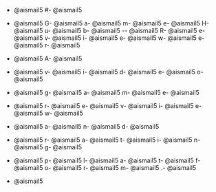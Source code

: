 - @aismail5
#- @aismail5
 - @aismail5
G- @aismail5
a- @aismail5
m- @aismail5
e- @aismail5
H- @aismail5
u- @aismail5
b- @aismail5
-- @aismail5
R- @aismail5
e- @aismail5
v- @aismail5
i- @aismail5
e- @aismail5
w- @aismail5
e- @aismail5
r- @aismail5

- @aismail5
A- @aismail5
 - @aismail5
v- @aismail5
i- @aismail5
d- @aismail5
e- @aismail5
o- @aismail5
 - @aismail5
g- @aismail5
a- @aismail5
m- @aismail5
e- @aismail5
 - @aismail5
r- @aismail5
e- @aismail5
v- @aismail5
i- @aismail5
e- @aismail5
w- @aismail5
 - @aismail5
a- @aismail5
n- @aismail5
d- @aismail5
 - @aismail5
r- @aismail5
a- @aismail5
t- @aismail5
i- @aismail5
n- @aismail5
g- @aismail5
 - @aismail5
p- @aismail5
l- @aismail5
a- @aismail5
t- @aismail5
f- @aismail5
o- @aismail5
r- @aismail5
m- @aismail5
.- @aismail5

- @aismail5
